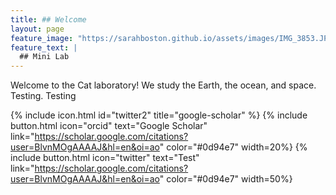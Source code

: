 ```yaml
---
title: ## Welcome
layout: page
feature_image: "https://sarahboston.github.io/assets/images/IMG_3853.JPG"
feature_text: |
  ## Mini Lab
---
```


Welcome to the Cat laboratory! We study the Earth, the ocean, and space. Testing. Testing

{% include icon.html id="twitter2" title="google-scholar" %}
{% include button.html icon="orcid" text="Google Scholar" link="https://scholar.google.com/citations?user=BlvnMOgAAAAJ&hl=en&oi=ao" color="#0d94e7" width=20%}
{% include button.html icon="twitter" text="Test" link="https://scholar.google.com/citations?user=BlvnMOgAAAAJ&hl=en&oi=ao" color="#0d94e7" width=50%}